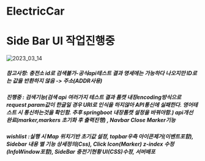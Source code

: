 # ElectricCar
#  Side Bar UI 작업진행중
![2023_03_14](https://user-images.githubusercontent.com/84373336/224666370-1d5e2b83-160f-453d-992b-fcdea4550201.png)
##### 참고사항: 충전소 id로 검색불가-공식api테스트 결과 명세에는 가능하다 나오지만 ID로는 값을 반환하지 않음 -> 주소(ADDR사용)

##### 진행중 : 검색기능(검색 api 여러가지 테스트 결과 톰캣 내장encoding방식으로 request param값이 한글일 경우 URI로 인식을 하지않아 API통신에 실패한다. 영어테스트 시 통신하는것을 확인함. 추후 springboot 내장톰캣 설정을 바꿔야함.) api개선 완료(marker,markers 초기화 후 출력진행)  , Navbar Close Marker기능
##### wishlist :실행 시 Map 위치기반 초기값 설정, topbar우측 아이콘제거(이벤트포함), Sidebar 내용 별 기능 상세정의(Css), Click Icon(Marker) z-index 수정(InfoWindow포함), SideBar 충전기현황 UI(CSS)수정, 서버배포

